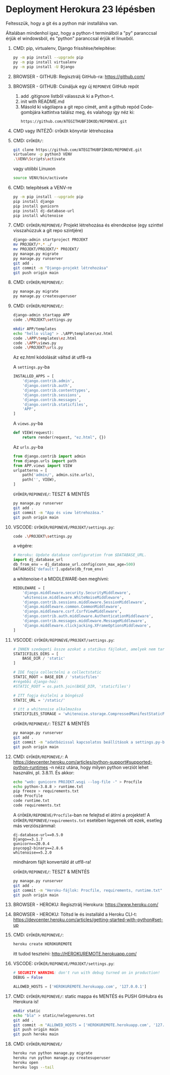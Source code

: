 # Deployment Herokura 23 lépésben
Feltesszük, hogy a git és a python már installálva van. 

Általában mindenhol igaz, hogy a python-t terminálból a "py" paranccsal érjük el windowsból, és "python" paranccsal érjük el linuxból.

1. CMD: pip, virtualenv, Django frissítése/telepítése:
	```sh
	py -m pip install --upgrade pip
	py -m pip install virtualenv
	py -m pip install -U Django
	```
2. BROWSER - GITHUB: Regisztrálj GitHub-ra: https://github.com/
3. BROWSER - GITHUB: Csináljuk egy új ``REPONEVE`` GitHub repót
    1. add .gitignore listből válasszuk ki a Python-t.
    2. init with README.md
    3. Másold ki vágólapra a git repo címét, amit a github repód Code-gombjára kattintva találsz meg, és valahogy így néz ki: 
	    ```
	    https://github.com/ATEGITHUBFIÓKOD/REPONEVE.git
	    ```
4. CMD vagy INTÉZŐ: ``GYÖKÉR`` könyvtár létrehozása
5. CMD: ``GYÖKÉR/``: 
	```sh
	git clone https://github.com/ATEGITHUBFIÓKOD/REPONEVE.git
	virtualenv -p python3 VENV
	.\VENV\Scripts\activate
	``` 
	vagy utóbbi Linuxon  
	```sh
	source VENV/bin/activate
	```
10. CMD: telepítések a VENV-re  
	```sh
	py -m pip install --upgrade pip
	pip install django
	pip install gunicorn
	pip install dj-database-url
	pip install whitenoise
	```
14. CMD:  ``GYÖKÉR/REPONEVE/`` Projekt létrehozása és elrendezése (egy szinttel visszahúzzuk a git repo szintjére)
	```sh
	django-admin startproject PROJEKT
	mv PROJEKT/*.* ./
	mv PROJEKT/PROJEKT/* PROJEKT/
	py manage.py migrate
	py manage.py runserver
	git add .
	git commit -m "Django-projekt létrehozása"
	git push origin main
	```
18. CMD: ``GYÖKÉR/REPONEVE/``:  
	```sh
	py manage.py migrate
	py manage.py createsuperuser
	```
20. CMD: ``GYÖKÉR/REPONEVE/``:  
	```sh
	django-admin startapp APP
	code .\PROJEKT\settings.py
	
	mkdir APP/templates
	echo "hello vilag" > .\APP\templates\ez.html
	code .\APP\templates\ez.html
	code .\APP\views.py
	code .\PROJEKT\urls.py
	```

	Az ez.html kódolását váltsd át utf8-ra
	
	A ``settings.py``-ba
	```py
	INSTALLED_APPS = [
	    'django.contrib.admin',
	    'django.contrib.auth',
	    'django.contrib.contenttypes',
	    'django.contrib.sessions',
	    'django.contrib.messages',
	    'django.contrib.staticfiles',
	    'APP',
	]
	```
	
	A ``views.py``-ba
	```py
	def VIEW(request):
	    return render(request, "ez.html", {})
	```
	
	Az ``urls.py``-ba
	```py
	from django.contrib import admin
	from django.urls import path
	from APP.views import VIEW
	urlpatterns = [
	    path('admin/', admin.site.urls),
	    path('', VIEW),
	]
	```

	``GYÖKÉR/REPONEVE/``: TESZT & MENTÉS
	```sh
	py manage.py runserver
	git add .
	git commit -m "App és view létrehozása."
	git push origin main
	```
27. VSCODE: ``GYÖKÉR/REPONEVE/PROJEKT/settings.py``: 
	```sh
	code .\PROJEKT\settings.py
	```
	
	a végére:
	```py
	# Heroku: Update database configuration from $DATABASE_URL.
	import dj_database_url
	db_from_env = dj_database_url.config(conn_max_age=500)
	DATABASES['default'].update(db_from_env)
	```
	
	a whitenoise-t a MIDDLEWARE-ben meghívni:
	```py
	MIDDLEWARE = [
	    'django.middleware.security.SecurityMiddleware',
	    'whitenoise.middleware.WhiteNoiseMiddleware',
	    'django.contrib.sessions.middleware.SessionMiddleware',
	    'django.middleware.common.CommonMiddleware',
	    'django.middleware.csrf.CsrfViewMiddleware',
	    'django.contrib.auth.middleware.AuthenticationMiddleware',
	    'django.contrib.messages.middleware.MessageMiddleware',
	    'django.middleware.clickjacking.XFrameOptionsMiddleware',
	]
	```
28. VSCODE: ``GYÖKÉR/REPONEVE/PROJEKT/settings.py``: 
	```py
	# INNEN szedegeti össze azokat a statikus fájlokat, amelyek nem tartoznak egyetlen apphoz sem:
	STATICFILES_DIRS = [
	    BASE_DIR / 'static'
	]
	
	# IDE fogja collectelni a collectstatic
	STATIC_ROOT = BASE_DIR / 'staticfiles'  
	#régebbi django-hoz: 
	#STATIC_ROOT = os.path.join(BASE_DIR, 'staticfiles')
	
	# ITT fogja észlelni a böngésző
	STATIC_URL = '/static/'
	
	# itt a whitenoise alkalmazása
	STATICFILES_STORAGE = 'whitenoise.storage.CompressedManifestStaticFilesStorage'
	```

	``GYÖKÉR/REPONEVE/``: TESZT & MENTÉS
	```sh
	py manage.py runserver
	git add .
	git commit -m "adatbázissal kapcsolatos beállítások a settings.py-ban"
	git push origin main
	```
32. CMD: ``GYÖKÉR/REPONEVE/``: A https://devcenter.heroku.com/articles/python-support#supported-python-runtimes -n nézz utána, hogy milyen python verziót lehet használni, pl. 3.8.11. És akkor:
	```sh
	echo "web: gunicorn PROJEKT.wsgi --log-file -" > Procfile
	echo python-3.8.8 > runtime.txt
	pip freeze > requirements.txt
	code Procfile
	code runtime.txt
	code requirements.txt
	```
	A ``GYÖKÉR/REPONEVE/Procfile``-ban ne felejtsd el átírni a projektet!
	A ``GYÖKÉR/REPONEVE/requirements.txt`` esetében legyenek ott ezek, esetleg más verziószámmal:
	```
	dj-database-url==0.5.0
	Django==3.1.7
	gunicorn==20.0.4
	psycopg2-binary==2.8.6
	whitenoise==5.2.0
	```
	
	mindhárom fájlt konvertáld át utf8-ra!
	
	``GYÖKÉR/REPONEVE/``: TESZT & MENTÉS
	```sh
	py manage.py runserver
	git add .
	git commit -m "Heroku-fájlok: Procfile, requirements, runtime.txt"
	git push origin main
	```
40. BROWSER - HEROKU: Regisztrálj Herokura: https://www.heroku.com/
41. BROWSER - HEROKU: Töltsd le és installáld a Heroku CLI-t: https://devcenter.heroku.com/articles/getting-started-with-python#set-up
42. CMD: ``GYÖKÉR/REPONEVE/``: 
	```sh
	heroku create HEROKUREMOTE
	```
	itt tudod tesztelni: http://HEROKUREMOTE.herokuapp.com/ 
45. VSCODE: ``GYÖKÉR/REPONEVE/PROJEKT/settings.py``: 
	```py
	# SECURITY WARNING: don't run with debug turned on in production!
	DEBUG = False

	ALLOWED_HOSTS = ['HEROKUREMOTE.herokuapp.com', '127.0.0.1']
	```
45. CMD: ``GYÖKÉR/REPONEVE/``: static mappa és MENTÉS és PUSH GitHubra és Herokura is!
	```sh
	mkdir static
	echo "bla" > static/nelegyenures.txt
	git add .
	git commit -m "ALLOWED_HOSTS = ['HEROKUREMOTE.herokuapp.com', '127.0.0.1']"
	git push origin main
	git push heroku main
	``` 
47. CMD: ``GYÖKÉR/REPONEVE/`` 
	```sh
	heroku run python manage.py migrate
	heroku run python manage.py createsuperuser
	heroku open
	heroku logs --tail
	```
